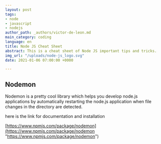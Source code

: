 ```yaml
---
layout: post
tags:
- node
- javascript
- nodejs
author_path: _authors/victor-de-leon.md
main_category: coding
language: en
title: Node JS Cheat Sheet
abstract: This is a cheat sheet of Node JS important tips and tricks.
img_url: "/uploads/node-js_logo.svg"
date: 2021-01-06 07:00:00 +0000

---
```

## Nodemon

Nodemon is a pretty cool library which helps you develop node.js applications by automatically restarting the node.js application when file changes in the directory are detected.

here is the link for documentation and  installation

[https://www.npmjs.com/package/nodemon](https://www.npmjs.com/package/nodemon "https://www.npmjs.com/package/nodemon")

## 